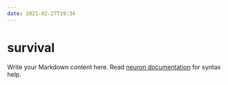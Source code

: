 ```yaml
---
date: 2021-02-27T19:34
---
```


# survival

Write your Markdown content here. Read [neuron documentation](https://neuron.zettel.page/2011404.html) for syntax help.

